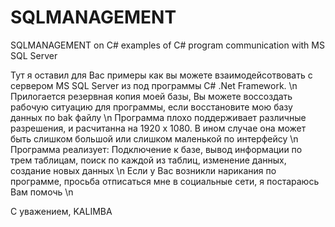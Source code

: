 # SQLMANAGEMENT
SQLMANAGEMENT on C# examples of C# program communication with MS SQL Server

Тут я оставил для Вас примеры как вы можете взаимодейсотвовать с сервером MS SQL Server из под программы C# .Net Framework. \n
Прилогается резервная копия моей базы, Вы можете воссоздать рабочую ситуацию для программы, если восстановите мою базу данных по bak файлу \n
Программа плохо поддерживает различные разрешения, и расчитанна на 1920 х 1080. В ином случае она может быть слишком большой или слишком маленькой по интерфейсу \n
Программа реализует: Подключение к базе, вывод информации по трем таблицам, поиск по каждой из таблиц, изменение данных, создание новых данных \n
Если у Вас возникли нарикания по программе, просьба отписаться мне в социальные сети, я постараюсь Вам помочь \n

С уважением,
KALIMBA
